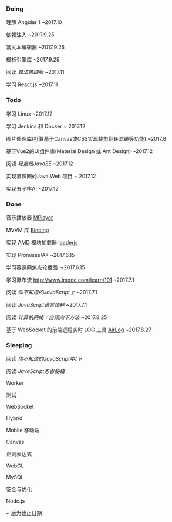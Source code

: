 
### Doing 

理解 Angular 1 ~2017.10

依赖注入 ~2017.9.25  

富文本编辑器 ~2017.9.25  

模板引擎库 ~2017.9.25 

阅读 *算法第四版* ~2017.11  

学习 React.js ~2017.11 

### Todo 

学习 Linux ~2017.12

学习 Jenkins 和 Docker ~ 2017.12

图片处理库(打算基于Canvas或CSS实现裁剪翻转滤镜等功能) ~2017.8  

基于Vue2的UI组件库(Material Design 或 Ant Design) ~2017.12  

阅读 *轻量级JavaEE* ~2017.12  

实现慕课网的Java Web 项目 ~ 2017.12

实现五子棋AI ~2017.12  

### Done

音乐播放器 [MPlayer](https://github.com/bigggge/MPlayer)   

MVVM 库 [Binding](https://github.com/bigggge/Binding)  

实现 AMD 模块加载器 [loaderjs](https://github.com/ALetterSong/loaderjs)  

实现 Promises/A+ ~2017.6.15  

学习慕课网焦点轮播图  ~2017.6.15 

学习瀑布流 http://www.imooc.com/learn/101 ~2017.7.1

阅读 *你不知道的JavaScript上* ~2017.7.1  

阅读 *JavaScript语言精粹* ~2017.7.1  

阅读 *计算机网络：自顶向下方法* ~2017.8.25  

基于 WebSocket 的前端远程实时 LOG 工具 [AirLog](https://github.com/bigggge/AirLog) ~2017.8.27     


### Sleeping 

阅读 *你不知道的JavaScript中/下*  

阅读 *JavaScript忍者秘籍*  

Worker

测试

WebSocket   

Hybrid  

Mobile 移动端  

Canvas  

正则表达式  

WebGL  

MySQL  

安全与优化  

Node.js  

~ 后为截止日期





